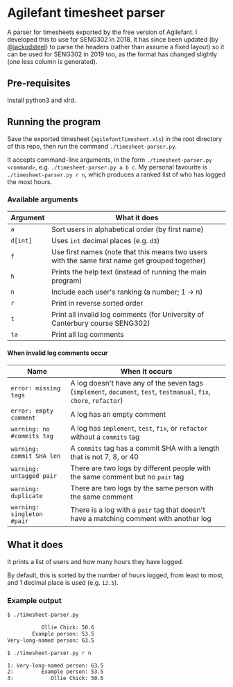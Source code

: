 # Agilefant timesheet parser
A parser for timesheets exported by the free version of Agilefant. I developed this to use for SENG302 in 2018. It has since been updated (by [@jackodsteel](https://github.com/jackodsteel)) to parse the headers (rather than assume a fixed layout) so it can be used for SENG302 in 2019 too, as the format has changed slightly (one less column is generated).

## Pre-requisites

Install python3 and xlrd.

## Running the program

Save the exported timesheet (`agilefantTimesheet.xls`) in the root directory of this repo, then run the command `./timesheet-parser.py`.

It accepts command-line arguments, in the form `./timesheet-parser.py <command>`, e.g. `./timesheet-parser.py a b c`. My personal favourite is `./timesheet-parser.py r n`, which produces a ranked list of who has logged the most hours.

### Available arguments

Argument |What it does
---------|------------
`a`      |Sort users in alphabetical order (by first name)
`d[int]` |Uses `int` decimal places (e.g. `d3`)
`f`      |Use first names (note that this means two users with the same first name get grouped together)
`h`      |Prints the help text (instead of running the main program)
`n`      |Include each user's ranking (a number; 1 -> n)
`r`      |Print in reverse sorted order
`t`      |Print all invalid log comments (for University of Canterbury course SENG302)
`ta`     |Print all log comments

#### When invalid log comments occur

Name | When it occurs
-|-
`error: missing tags` | A log doesn't have any of the seven tags (`implement`, `document`, `test`, `testmanual`, `fix`, `chore`, `refactor`)
`error: empty comment` | A log has  an empty comment
`warning: no #commits tag` | A log has `implement`, `test`, `fix`,  or `refactor` without a `commits` tag
`warning: commit SHA len` | A `commits` tag has a commit SHA with a length that is not 7, 8, or 40
`warning: untagged pair` | There are two logs by different people with the same comment but no `pair` tag
`warning: duplicate` | There are two logs by the same person with the same comment
`warning: singleton #pair` | There is a log with a `pair` tag that doesn't have a matching comment with another log

 

## What it does
It prints a list of users and how many hours they have logged.

By default, this is sorted by the number of hours logged, from least to most, and 1 decimal place is used (e.g. `12.5`).

### Example output

```bash
$ ./timesheet-parser.py 

           Ollie Chick: 50.6
        Example person: 53.5
Very-long-named person: 63.5

$ ./timesheet-parser.py r n

1: Very-long-named person: 63.5
2:         Example person: 53.5
3:            Ollie Chick: 50.6
```
